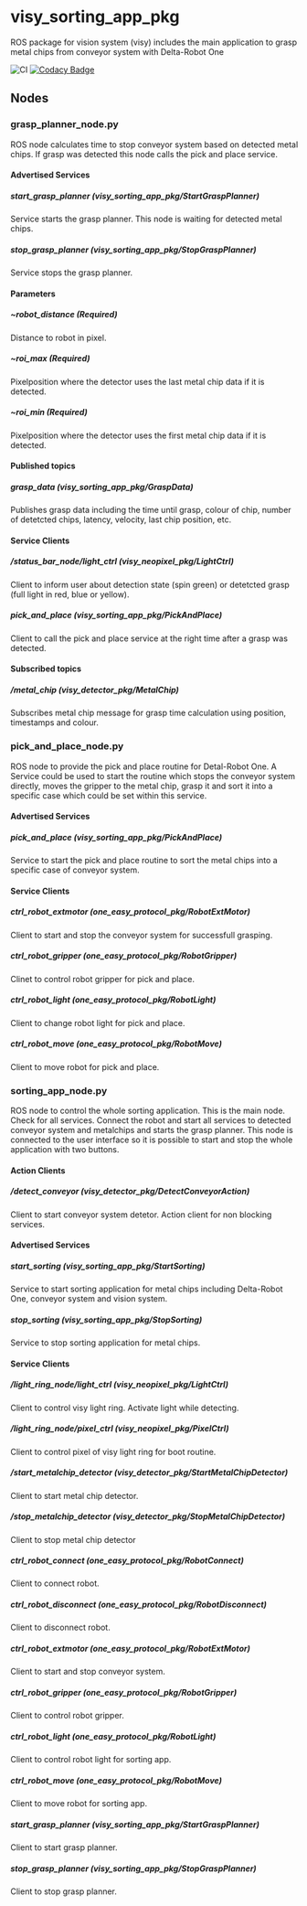 # visy_sorting_app_pkg

ROS package for vision system (visy) includes the main application to grasp metal chips from conveyor system with Delta-Robot One 

![CI](https://github.com/deltarobotone/visy_sorting_app_pkg/workflows/CI/badge.svg?branch=master) [![Codacy Badge](https://app.codacy.com/project/badge/Grade/d43687c2dcf84a65bf7eb469d79e4eae)](https://www.codacy.com/gh/deltarobotone/visy_sorting_app_pkg?utm_source=github.com&amp;utm_medium=referral&amp;utm_content=deltarobotone/visy_sorting_app_pkg&amp;utm_campaign=Badge_Grade)

## Nodes

### grasp_planner_node.py

ROS node calculates time to stop conveyor system based on detected metal chips. If grasp was detected this node calls the pick and place service.

#### Advertised Services

##### start_grasp_planner (visy_sorting_app_pkg/StartGraspPlanner)

Service starts the grasp planner. This node is waiting for detected metal chips.

##### stop_grasp_planner (visy_sorting_app_pkg/StopGraspPlanner)

Service stops the grasp planner.

#### Parameters

##### ~robot_distance (Required)

Distance to robot in pixel.

##### ~roi_max (Required)

Pixelposition where the detector uses the last metal chip data if it is detected.

##### ~roi_min (Required)

Pixelposition where the detector uses the first metal chip data if it is detected.

#### Published topics

##### grasp_data (visy_sorting_app_pkg/GraspData)

Publishes grasp data including the time until grasp, colour of chip, number of detetcted chips, latency, velocity, last chip position, etc.

#### Service Clients

##### /status_bar_node/light_ctrl (visy_neopixel_pkg/LightCtrl)

Client to inform user about detection state (spin green) or detetcted grasp (full light in red, blue or yellow).

##### pick_and_place (visy_sorting_app_pkg/PickAndPlace)

Client to call the pick and place service at the right time after a grasp was detected.

#### Subscribed topics

##### /metal_chip (visy_detector_pkg/MetalChip)

Subscribes metal chip message for grasp time calculation using position, timestamps and colour.

### pick_and_place_node.py

ROS node to provide the pick and place routine for Detal-Robot One. A Service could be used to start the routine which stops the conveyor system directly, moves the gripper to the metal chip, grasp it and sort it into a specific case which could be set within this service.

#### Advertised Services

##### pick_and_place (visy_sorting_app_pkg/PickAndPlace)

Service to start the pick and place routine to sort the metal chips into a specific case of conveyor system.

#### Service Clients

##### ctrl_robot_extmotor (one_easy_protocol_pkg/RobotExtMotor)

Client to start and stop the conveyor system for successfull grasping.

##### ctrl_robot_gripper (one_easy_protocol_pkg/RobotGripper)

Clinet to control robot gripper for pick and place.

##### ctrl_robot_light (one_easy_protocol_pkg/RobotLight)

Client to change robot light for pick and place.

##### ctrl_robot_move (one_easy_protocol_pkg/RobotMove)

Client to move robot for pick and place.

### sorting_app_node.py

ROS node to control the whole sorting application. This is the main node. Check for all services. Connect the robot and start all services to detected conveyor system and metalchips and starts the grasp planner. This node is connected to the user interface so it is possible to start and stop the whole application with two buttons.

#### Action Clients

##### /detect_conveyor (visy_detector_pkg/DetectConveyorAction)

Client to start conveyor system detetor. Action client for non blocking services.

#### Advertised Services

##### start_sorting (visy_sorting_app_pkg/StartSorting)

Service to start sorting application for metal chips including Delta-Robot One, conveyor system and vision system.

##### stop_sorting (visy_sorting_app_pkg/StopSorting)

Service to stop sorting application for metal chips.

#### Service Clients

##### /light_ring_node/light_ctrl (visy_neopixel_pkg/LightCtrl)

Client to control visy light ring. Activate light while detecting.

##### /light_ring_node/pixel_ctrl (visy_neopixel_pkg/PixelCtrl)

Client to control pixel of visy light ring for boot routine.

##### /start_metalchip_detector (visy_detector_pkg/StartMetalChipDetector)

Client to start metal chip detector.

##### /stop_metalchip_detector (visy_detector_pkg/StopMetalChipDetector)

Client to stop metal chip detector

##### ctrl_robot_connect (one_easy_protocol_pkg/RobotConnect)

Client to connect robot.

##### ctrl_robot_disconnect (one_easy_protocol_pkg/RobotDisconnect)

Client to disconnect robot.

##### ctrl_robot_extmotor (one_easy_protocol_pkg/RobotExtMotor)

Client to start and stop conveyor system.

##### ctrl_robot_gripper (one_easy_protocol_pkg/RobotGripper)

Client to control robot gripper.

##### ctrl_robot_light (one_easy_protocol_pkg/RobotLight)

Client to control robot light for sorting app.

##### ctrl_robot_move (one_easy_protocol_pkg/RobotMove)

Client to move robot for sorting app.

##### start_grasp_planner (visy_sorting_app_pkg/StartGraspPlanner)

Client to start grasp planner.

##### stop_grasp_planner (visy_sorting_app_pkg/StopGraspPlanner)

Client to stop grasp planner.

